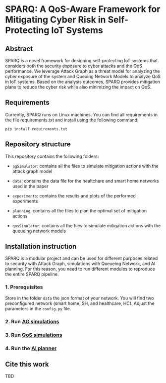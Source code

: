 # SPARQ: A QoS-Aware Framework for Mitigating Cyber Risk in Self-Protecting IoT Systems

## Abstract

SPARQ is a novel framework for designing self-protecting IoT systems that considers both the security exposure to cyber attacks and the QoS performance.
We leverage Attack Graph as a threat model for analyzing the cyber exposure of the system and Queuing Network Models to analyze QoS in IoT systems.
Based on the analysis outcomes, SPARQ provides mitigation plans to reduce the cyber risk while also minimizing the impact on QoS.

## Requirements

Currently, SPARQ runs on Linux machines.
You can find all requirements in the file requirements.txt and install using the following command:

`pip install requirements.txt`

## Repository structure

This repository contains the following folders:

- `agSimulator`: contains all the files to simulate mitigation actions with the attack graph model

- `data`: contains the data file for the healtchare and smart home networks used in the paper

- `experiments`: contains the results and plots of the performed experiments

- `planning`: contains all the files to plan the optimal set of mitigation actions

- `qosSimulator`: contains all the files to simulate mitigation actions with the queueing network models

## Installation instruction

SPARQ is a modular project and can be used for different purposes related to security with Attack Graph, simulations with Queueing Network, and AI planning. For this reason, you need to run different modules to reproduce the entire SPARQ pipeline.

### 1. Prerequisites

Store in the folder `data` the json format of your network. You will find two preconfigured network (smart home, SH, and healthcare, HC). Adjust the parameters in the `config.py` file.

### 2. Run [AG simulations](agSimulator/README.md)

### 3. Run [QoS simulations](qosSimulator/README.md)

### 4. Run the [AI planner](planning/README.md)

## Cite this work

TBD
